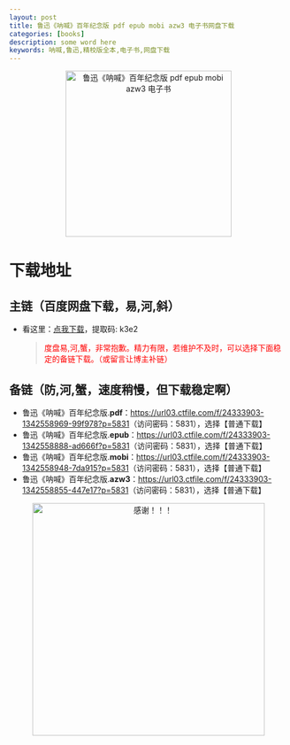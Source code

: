 ```yaml
---
layout: post
title: 鲁迅《呐喊》百年纪念版 pdf epub mobi azw3 电子书网盘下载
categories: [books]
description: some word here
keywords: 呐喊,鲁迅,精校版全本,电子书,网盘下载
---
```


<div align="center"><img src="http://qweree.cn/wp-content/uploads/2024/08/na-han-tuya.jpg" alt="鲁迅《呐喊》百年纪念版 pdf epub mobi azw3 电子书" width="300px" height="auto"></div>

# 下载地址

## 主链（百度网盘下载，易,河,斜）

- 看这里：[点我下载](https://pan.baidu.com/s/1iMXUbSbtZQZjDcqDmnWUyw?pwd=k3e2)，提取码: k3e2

  > <p style="color:red" >度盘易,河,蟹，非常抱歉。精力有限，若维护不及时，可以选择下面稳定的备链下载。（或留言让博主补链）</p>

## 备链（防,河,蟹，速度稍慢，但下载稳定啊）

- 鲁迅《呐喊》百年纪念版.**pdf**：<https://url03.ctfile.com/f/24333903-1342558969-99f978?p=5831>（访问密码：5831），选择【普通下载】
- 鲁迅《呐喊》百年纪念版.**epub**：<https://url03.ctfile.com/f/24333903-1342558888-ad666f?p=5831>（访问密码：5831），选择【普通下载】
- 鲁迅《呐喊》百年纪念版.**mobi**：<https://url03.ctfile.com/f/24333903-1342558948-7da915?p=5831>（访问密码：5831），选择【普通下载】
- 鲁迅《呐喊》百年纪念版.**azw3**：<https://url03.ctfile.com/f/24333903-1342558855-447e17?p=5831>（访问密码：5831），选择【普通下载】

<div align="center"><img src="https://pic.imgdb.cn/item/661246bf68eb935713c7f81c.gif" alt="感谢！！！" width="420px" height="auto"/></div>
